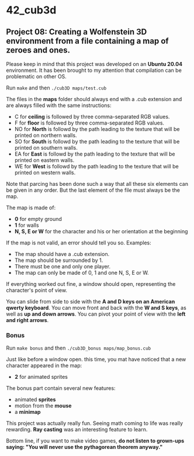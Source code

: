 # 42_cub3d

## Project 08: Creating a Wolfenstein 3D environment from a file containing a map of zeroes and ones.

Please keep in mind that this project was developed on an **Ubuntu 20.04** environment.
It has been brought to my attention that compilation can be problematic on other OS.
</br>

Run ```make``` and then ```./cub3D maps/test.cub```
</br>

The files in the **maps** folder should always end with a .cub extension and are always filled with the same instructions:
* C for **ceiling** is followed by three comma-separated RGB values.
* F for **floor** is followed by three comma-separated RGB values.
* NO for **North** is followd by the path leading to the texture that will be printed on northern walls.
* SO for **South** is followd by the path leading to the texture that will be printed on southern walls.
* EA for **East** is followd by the path leading to the texture that will be printed on eastern walls.
* WE for **West** is followd by the path leading to the texture that will be printed on western walls.

Note that parcing has been done such a way that all these six elements can be given in any order.
But the last element of the file must always be the map.
</br>

The map is made of:
* **0** for empty ground
* **1** for walls
* **N, S, E or W** for the character and his or her orientation at the beginning

If the map is not valid, an error should tell you so. Examples:
* The map should have a .cub extension.
* The map should be surrounded by 1.
* There must be one and only one player.
* The map can only be made of 0, 1 and one N, S, E or W.

If everything worked out fine, a window should open, representing the character's point of view.

You can slide from side to side with the **A and D keys on an American qwerty keyboard**.
You can move front and back with the **W and S keys**, as well as **up and down arrows**.
You can pivot your point of view with the **left and right arrows**.

### Bonus

Run ```make bonus``` and then ```./cub3D_bonus maps/map_bonus.cub```

Just like before a window open. this time, you mat have noticed that a new character appeared in the map:
* **2** for animated sprites

The bonus part contain several new features:
* animated **sprites**
* motion from the **mouse**
* a **minimap**

This project was actually really fun. Seeing math coming to life was really rewarding. **Ray casting** was an interesting feature to learn.
</br>

Bottom line, if you want to make video games, **do not listen to grown-ups saying: "You will never use the pythagorean theorem anyway."**
</br>

